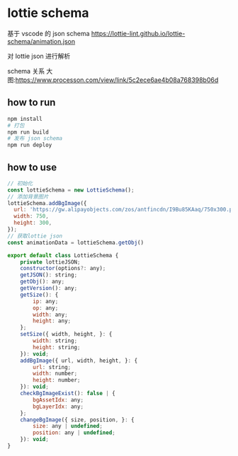 # lottie schema

基于 vscode 的 json schema https://lottie-lint.github.io/lottie-schema/animation.json

对 lottie json 进行解析

schema 关系 大图:https://www.processon.com/view/link/5c2ece6ae4b08a768398b06d

## how to run

```bash
npm install
# 打包
npm run build
# 发布 json schema
npm run deploy
```

## how to use

```js
// 初始化
const lottieSchema = new LottieSchema();
// 添加背景图片
lottieSchema.addBgImage({
  url: 'https://gw.alipayobjects.com/zos/antfincdn/I9Bu85KAaq/750x300.png',
  width: 750,
  height: 300,
});
// 获取lottie json
const animationData = lottieSchema.getObj()
```

```js
export default class LottieSchema {
    private lottieJSON;
    constructor(options?: any);
    getJSON(): string;
    getObj(): any;
    getVersion(): any;
    getSize(): {
        ip: any;
        op: any;
        width: any;
        height: any;
    };
    setSize({ width, height, }: {
        width: string;
        height: string;
    }): void;
    addBgImage({ url, width, height, }: {
        url: string;
        width: number;
        height: number;
    }): void;
    checkBgImageExist(): false | {
        bgAssetIdx: any;
        bgLayerIdx: any;
    };
    changeBgImage({ size, position, }: {
        size: any | undefined;
        position: any | undefined;
    }): void;
}

```
